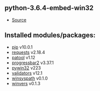 ## python-3.6.4-embed-win32
 - [Source](https://www.python.org/downloads/release/python-364/)

## Installed modules/packages:
- [pip](https://pip.pypa.io/en/stable/installing/) v10.0.1
- [requests](http://docs.python-requests.org/en/master/) v2.18.4
- [patool](https://wummel.github.io/patool/) v1.12
- [progressbar2](https://github.com/WoLpH/python-progressbar) v3.37.1
- [pywin32](https://github.com/mhammond/pywin32) v223
- [validators](https://github.com/kvesteri/validators) v12.1
- [winsyspath](https://github.com/MagicGreenDragon/winsyspath) v0.1.0
- [winvers](https://github.com/MagicGreenDragon/winvers) v0.1.3
